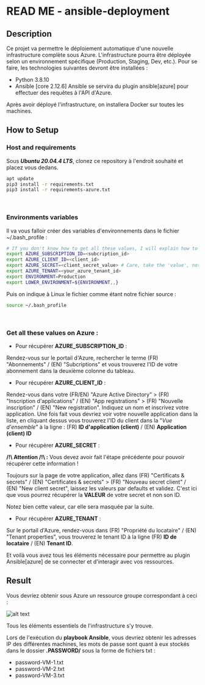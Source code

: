 # READ ME - ansible-deployment

## Description 
Ce projet va permettre le déploiement automatique d'une nouvelle infrastructure complète sous Azure. L'infrastructure pourra être déployée selon un environnement spécifique (Production, Staging, Dev, etc.).
Pour se faire, les technologies suivantes devront être installées : 
* Python 3.8.10
* Ansible [core 2.12.6]
Ansible se servira du plugin ansible[azure] pour effectuer des requêtes à l'API d'Azure.

Après avoir déployé l'infrastructure, on installera Docker sur toutes les machines.

## How to Setup
### Host and requirements
Sous ***Ubuntu 20.04.4 LTS***, clonez ce repository à l'endroit souhaité et placez vous dedans. 

```bash
apt update
pip3 install -r requirements.txt
pip3 install -r requirements-azure.txt

```

<br>

### Environments variables
Il va vous falloir créer des variables d'environnements dans le fichier ~/.bash_profile :
```Bash
# If you don't know how to get all these values, I will explain how to create them on the next paragraph.
export AZURE_SUBSCRIPTION_ID=<subcription_id>
export AZURE_CLIENT_ID=<client_id>
export AZURE_SECRET=<client_secret_value> # Care, take the 'value', not the secret ID.
export AZURE_TENANT=<your_azure_tenant_id>
export ENVIRONMENT=Production
export LOWER_ENVIRONMENT=${ENVIRONMENT,,}
```
Puis on indique à Linux le fichier comme étant notre fichier source :
```Bash
source ~/.bash_profile
``` 
<br>

### Get all these values on Azure :
- Pour récupérer **AZURE_SUBSCRIPTION_ID** : 

Rendez-vous sur le portail d'Azure, rechercher le terme (FR) "Abonnements" / (EN) "Subcriptions" et vous trouverez l'ID de votre abonnement dans la deuxième colonne du tableau.
<br>
- Pour récupérer **AZURE_CLIENT_ID** :

Rendez-vous dans votre (FR/EN) "Azure Active Directory" > (FR) "Inscription d'applications" / (EN) "App registrations" > (FR) "Nouvelle inscription" / (EN) "New registration". 
Indiquez un nom et inscrivez votre application. Une fois fait vous devriez voir votre nouvelle application dans la liste, en cliquant dessus vous trouverez l'ID du client dans la "*Vue d'ensemble*" à la ligne : (FR) **ID d'application (client)** / (EN) **Application (client) ID**
<br>
- Pour récupérer **AZURE_SECRET** :

**/!\ Attention /!\ :**  Vous devez avoir fait l'étape précédente pour pouvoir récupérer cette information !

Toujours sur la page de votre application, allez dans (FR) "Certificats & secrets" / (EN) "Certificates & secrets" > (FR) "Nouveau secret client" / (EN) "New client secret", laissez les valeurs par defaults et validez.
C'est ici que vous pourrez récupérer la **VALEUR** de votre secret et non son ID. 

Notez bien cette valeur, car elle sera masquée par la suite.
<br>
- Pour récupérer **AZURE_TENANT** : 

Sur le portail d'Azure, rendez-vous dans (FR) "Propriété du locataire" / (EN) "Tenant properties", vous trouverez le tenant ID à la ligne (FR) **ID de locataire** / (EN) **Tenant ID**.

Et voilà vous avez tous les éléments nécessaire pour permettre au plugin Ansible[azure] de se connecter et d'interagir avec vos ressources.

## Result 
Vous devriez obtenir sous Azure un ressource groupe correspondant à ceci :

![alt text](https://i.postimg.cc/d1kHgVJQ/Azure-Ansible.png)



Tous les éléments essentiels de l'infrastructure s'y trouve. 

Lors de l'exécution du **playbook Ansible**, vous devriez obtenir les adresses IP des différentes machines, les mots de passe sont quant à eux stockés dans le dossier **.PASSWORD/** sous la forme de fichiers txt : 
* password-VM-1.txt
* password-VM-2.txt
* password-VM-3.txt
